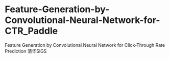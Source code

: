 # Feature-Generation-by-Convolutional-Neural-Network-for-CTR_Paddle
Feature Generation by Convolutional Neural Network for Click-Through Rate Prediction
清华SIGS
